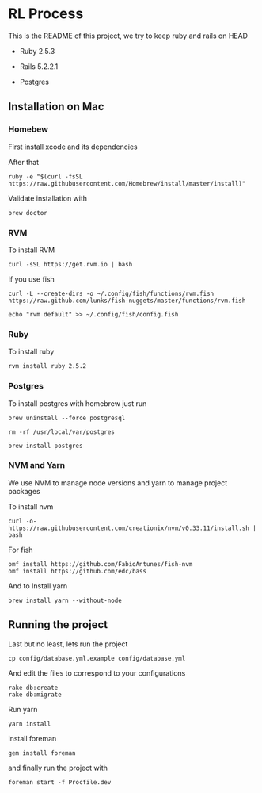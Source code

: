 # RL Process

This is the README of this project, we try to keep ruby and rails on HEAD

* Ruby 2.5.3

* Rails 5.2.2.1

* Postgres


## Installation on Mac

### Homebew

First install xcode and its dependencies

After that

```
ruby -e "$(curl -fsSL https://raw.githubusercontent.com/Homebrew/install/master/install)"
```

Validate installation with

```
brew doctor
```

### RVM

To install RVM

```
curl -sSL https://get.rvm.io | bash
```

If you use fish

```
curl -L --create-dirs -o ~/.config/fish/functions/rvm.fish https://raw.github.com/lunks/fish-nuggets/master/functions/rvm.fish

echo "rvm default" >> ~/.config/fish/config.fish
```

### Ruby

To install ruby

```
rvm install ruby 2.5.2
```

### Postgres

To install postgres with homebrew just run

```
brew uninstall --force postgresql

rm -rf /usr/local/var/postgres

brew install postgres
```

### NVM and Yarn

We use NVM to manage node versions and yarn to manage project packages

To install nvm

```
curl -o- https://raw.githubusercontent.com/creationix/nvm/v0.33.11/install.sh | bash
```

For fish

```
omf install https://github.com/FabioAntunes/fish-nvm
omf install https://github.com/edc/bass
```

And to Install yarn

```
brew install yarn --without-node
```


## Running the project

Last but no least, lets run the project

```
cp config/database.yml.example config/database.yml
```

And edit the files to correspond to your configurations

```
rake db:create
rake db:migrate
```

Run yarn

```
yarn install
```

install foreman

```
gem install foreman
```

and finally run the project with

```
foreman start -f Procfile.dev
```
